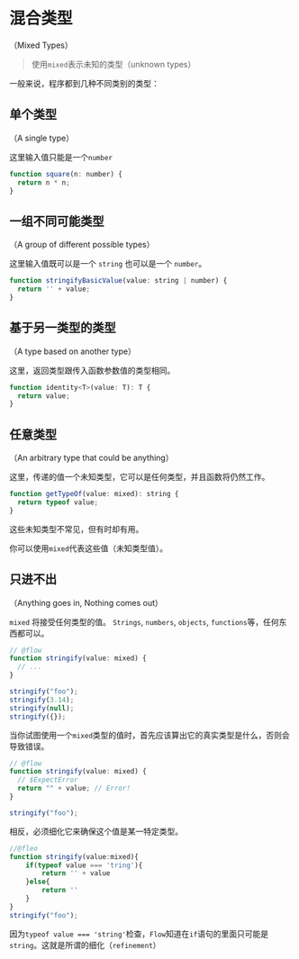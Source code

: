 # 混合类型
（Mixed Types）

 > 使用`mixed`表示未知的类型（unknown types）

一般来说，程序都到几种不同类别的类型：

## 单个类型
（A single type）

这里输入值只能是一个`number`

```javascript
function square(n: number) {
  return n * n;
}
```

## 一组不同可能类型
（A group of different possible types）

这里输入值既可以是一个 `string` 也可以是一个 `number`。

```javascript
function stringifyBasicValue(value: string | number) {
  return '' + value;
}
```

## 基于另一类型的类型
（A type based on another type）

这里，返回类型跟传入函数参数值的类型相同。

```javascript
function identity<T>(value: T): T {
  return value;
}
```

## 任意类型
（An arbitrary type that could be anything）

这里，传递的值一个未知类型，它可以是任何类型，并且函数将仍然工作。

```javascript
function getTypeOf(value: mixed): string {
  return typeof value;
}
```

这些未知类型不常见，但有时却有用。

你可以使用`mixed`代表这些值（未知类型值）。


## 只进不出
（Anything goes in, Nothing comes out）

`mixed` 将接受任何类型的值。 `Strings`, `numbers`, `objects`, `functions`等，任何东西都可以。

```javascript
// @flow
function stringify(value: mixed) {
  // ...
}

stringify("foo");
stringify(3.14);
stringify(null);
stringify({});
```

当你试图使用一个`mixed`类型的值时，首先应该算出它的真实类型是什么，否则会导致错误。

```javascript
// @flow
function stringify(value: mixed) {
  // $ExpectError
  return "" + value; // Error!
}

stringify("foo");
```

相反，必须细化它来确保这个值是某一特定类型。

```javascript
//@fleo
function stringify(value:mixed){
	if(typeof value === 'tring'){
		return '' + value
	}else{
		return ''
	}
}
stringify("foo");
```

因为`typeof value === 'string'`检查，`Flow`知道在`if`语句的里面只可能是`string`。这就是所谓的细化（`refinement`）